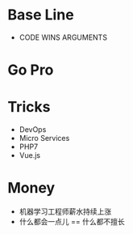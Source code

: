 # Base Line
- CODE WINS ARGUMENTS

# Go Pro

# Tricks
- DevOps
- Micro Services
- PHP7
- Vue.js

# Money
- 机器学习工程师薪水持续上涨
- 什么都会一点儿 == 什么都不擅长